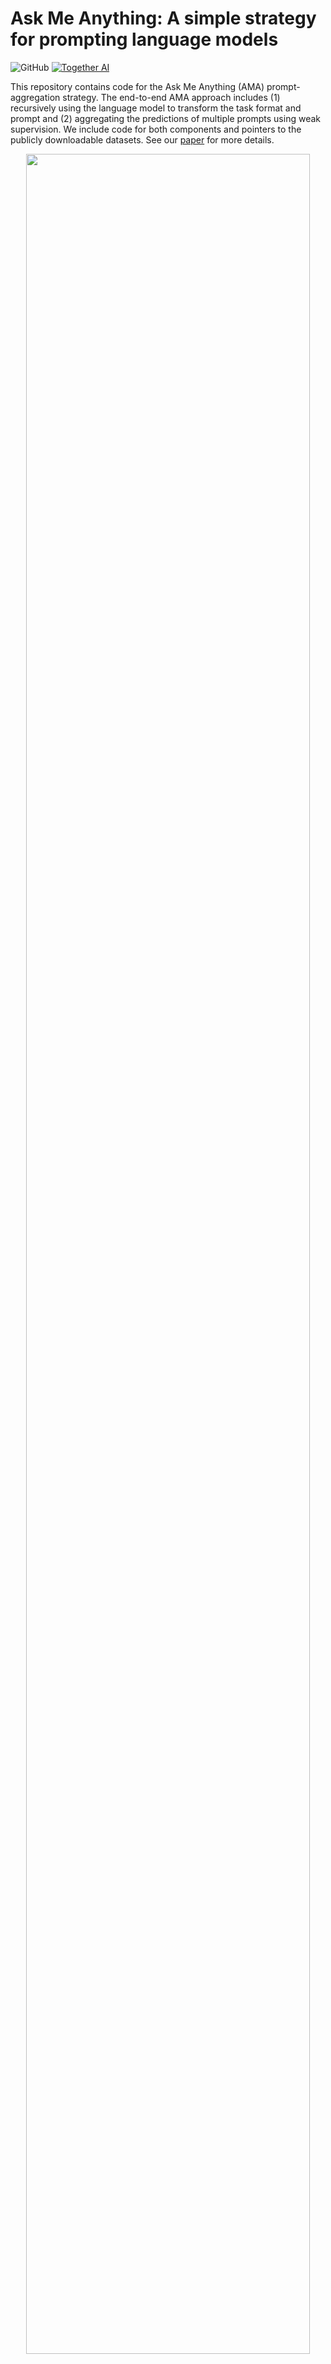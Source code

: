 # Ask Me Anything: A simple strategy for prompting language models

![GitHub](https://img.shields.io/github/license/HazyResearch/ama_prompting)
[![Together AI](https://together.xyz/assets/images/ai_platform.svg)](https://together.xyz/)

This repository contains code for the Ask Me Anything (AMA) prompt-aggregation strategy. The end-to-end AMA approach includes (1) recursively using the language model to transform the task format and prompt and (2) aggregating the predictions of multiple prompts using weak supervision. We include code for both components and pointers to the publicly downloadable datasets. See our [paper](https://arxiv.org/abs/2210.02441) for more details.

<p align="center"><img width="95%" src="imgs/decomp.png" /></p>



## Table of Contents
- [Setup](#setup)
- [Data](#getting-the-data)
- [Running models](#models)
- [Running experiments](#experiments)
- [Repository Structure](#overall-repository-structure)
- [Citation](#citation)


## Setup

### Installation
Here we will setup the AMA code (prompting models for tasks), weak supervision code (aggregating predictions), and [Manifest](https://github.com/HazyResearch/manifest/) code (tooling for easily loading and running the models).

We encourage the use of conda environments:
```
conda create --name ama python=3.8
conda activate ama
```

Clone as follows:
```bash
# Ask Me Anything code
git clone git@github.com:HazyResearch/ama_prompting.git
cd ama_prompting
pip install -r requirements.txt

# Weak supervision code
cd metal-ama
git submodule init
git submodule update
pip install -e .

# Manifest 
git clone git@github.com:HazyResearch/manifest.git
cd manifest
pip install -e .
```


### Getting the data
We assume all data lives in the ```AMA_DATA``` environment variable. By default, this is set to ```/home/data```. To change this, run
```bash
export AMA_DATA=<path>
```

Please follow the instructions below to download all necessary data for experiments. 
 
1. Download the PromptSource (P3) dataset from HuggingFace at https://huggingface.co/datasets/bigscience/P3.
```bash
cd $AMA_DATA
git lfs install
git clone https://huggingface.co/datasets/bigscience/P3
```
Then run [ama_prompting/download_p3.py](./download_p3.py). We use the GPT3-Style prompts in the few-shot baseline for each benchmark.

2. We downloaded the remaining tasks from the following sources:
    * [AGNews, DBPedia, and SST2](https://github.com/tonyzhaozh/few-shot-learning)
    * [Amazon Products](https://github.com/allenai/flex/blob/75d6d1cea66df2c8a7e3d429c6af5008ccf1544b/fewshot/hf_datasets_scripts/amazon/amazon.py)
    * [Natural Questions and WebQs](https://github.com/facebookresearch/FiD)
    * [RealTimeQA](https://github.com/realtimeqa/realtimeqa_public/tree/main/past/2022) (GCS files from June 17th - July 22, 2022)
    * [ReCoRD](https://sheng-z.github.io/ReCoRD-explorer/)
    * [StoryCloze](http://goo.gl/forms/aQz39sdDrO)

### Running models
We run inference on models using a tool called [Manifest](https://github.com/HazyResearch/manifest). This tool is useful because it caches your inference results and does not require reloading the model for each new run you launch. To load the EleutherAI GPT-j-6B model, in a Tmux session, run:
```bash
python3 manifest/manifest/api/app.py \
    --model_type huggingface \
    --model_name_or_path EleutherAI/gpt-j-6B \
    --device 0
```
It will take a few minutes for large models to load! To use a different model, replace ```EleutherAI/gpt-j-6B``` with the model name. See the Manifest repo for more information on loading other models.


## Experiments

### Collecting the prompting predictions

To run a single task such as the Recognizing Textual Entailment (RTE) SuperGLUE benchmark, you can use the following steps.

1. Load a Manifest model using the above command

2. Run the following command. This will run the zero-shot baseline (```run_zeroshot = 1```), few-shot baseline (```run_fewshot = 1```) with $k$ in-context demonstrations (```k_shot = 3```), and the AMA baseline (```run_decomp = 1```). In AMA, we aggregate the predictions of multiple prompts-per-input. The number of prompts over which to aggregate is specified by ```num_boost```. 

```bash
python3 tasks/RTE_final.py \
    --run_zeroshot 1 \
    --run_fewshot 1 \
    --run_decomp 1 \
    --num_boost 5 \
    --k_shot 3 \
    --output_metrics_file ../ama_logs/metrics.json \
    --cache_connection ../ama_logs/manifest_cache.sqlite \
    --save_dir ../ama_logs/ama_final_runs
```

Please see the argparse in ```tasks/decomposition.py``` for other run options; for instance, to control Manifest's caching behavior. 

3. The results of all baselines will be saved in `ama_final_runs/<task_name>` (e.g., `<task_name>` is `super_glue_rte` as seen in the `RTE_final.py` main function) and output all performance metrics to `metrics.json`. The output appears as follows:

```
Saving to ../ama_logs/ama_final_runs/super_glue_rte/EleutherAI_gpt-j-6B_decomposed_10052022.json
Saving to ../ama_logs/ama_final_runs/super_glue_rte/EleutherAI_gpt-j-6B_decomposed_10052022_train.json
Accuracy Few Shot 0.5884476534296029
Accuracy by Boost Set Decomposed [0.592057761732852, 0.6209386281588448, 0.5848375451263538, 0.6678700361010831, 0.6173285198555957]
Accuracy by Boost Set Decomposed Average 0.6166064981949458
Accuracy Boost Decomposed 0.6642599277978339
Saved metrics to ../ama_logs/metrics.json
Saved final data to ../ama_logs/ama_final_runs/super_glue_rte
```

For the AMA baseline, which consists of ```num_boost``` prompt-chains, the metrics include the individual prompt-chain accuracies over the dataset ("Accuracy by Boost Set Decomposed"), average score ("Accuracy by Boost Set Decomposed Average"), and majority vote result ("Accuracy Boost Decomposed"). 

### Running weak supervision

4. Next we aggregate over the predictions with weak supervision (WS). In order to run the WS algorithm on the predictions which were saved down in `ama_final_runs/super_glue_rte`, use the following command. By default, we assume the date of the log file is today. You can change it with the `--override_date` command.

```bash
python3 boosting/run_ws.py \
--task_name super_glue_rte \
--data_dir ../ama_logs/ama_final_runs \
--model_prefix EleutherAI_gpt-j-6B
--override_date 10052022
```

The output will include the following results:

```
# The code will first output results without modelling dependencies.  

Trained Label Model Metrics (No deps):
Accuracy: 0.650
Precision: 0.724
Recall: 0.420
F1: 0.531

# For this task, the WS algorithm identifies a dependency between prompts 0 and 2. Next the code outputs results after modelling dependencies, if dependencies are recovered above.

Trained Label Model Metrics (with deps):
Accuracy: 0.751
Precision: 0.758
Recall: 0.695
F1: 0.725


# Conditional entropy metric discussed in the paper 

H(Y | WS output): 0.5602824867598865
```

For this task, [Brown et al., 2020](https://arxiv.org/pdf/2005.14165.pdf) reports accuracy metrics.


## Overall repository structure
```
tasks/           code for running inference on tasks
diagnostics/     contains the diagnostic tasks
boosting/        code for running weak supervision
metal-ama/       weak supervision algorithm
manifest/        code for loading and using models
/home/data/      default location for benchmarks
```


## Citation
If you use this codebase, or otherwise found our work valuable, please cite:
```
@article{arora2022ama,
  title={Ask Me Anything: A simple strategy for prompting language models},
  author={Arora, Simran and Narayan, Avanika and Chen, Mayee F. and Orr, Laurel and Guha, Neel and Bhatia, Kush and Chami, Ines and Sala, Frederic and R\'e, Christopher},
  journal={arXiv:2210.02441},
  year={2022}
}
```

As well as [Snorkel MeTaL](https://github.com/HazyResearch/metal), [bigscience P3](https://huggingface.co/datasets/bigscience/P3), and the benchmark authors.

## Acknowledgements

We are very grateful to the following organizations for the resources that made this work possible: [Together Computer](https://together.xyz/), [Numbers Station](https://numbersstation.ai/), [Snorkel](https://snorkel.ai/), [Stanford Center for Research on Foundation Models](https://crfm.stanford.edu/) and [Stanford HAI](https://hai.stanford.edu/). 

<p float="center">
  <img src="imgs/numbers_station.png" width="15%" />
  <img src="imgs/snorkel.png" width="15%" />
  <img src="imgs/crfm.png" width="15%" />
</p>

